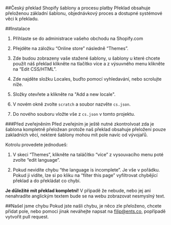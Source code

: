 ##Český překlad Shopify šablony a procesu platby
Překlad obsahuje přeloženou základní šablonu, objednávkový proces a dostupné systémové věci k překladu.

##Instalace

1. Přihlaste se do administrace vašeho obchodu na Shopify.com

2. Přejděte na záložku “Online store” následně “Themes”.

3. Zde budou zobrazeny vaše stažené šablony, u šablony u které chcete použít náš překlad klikněte na tlačítko více a z výsuvného menu klikněte na “Edit CSS/HTML”.

4. Zde najděte složku Locales, buďto pomocí vyhledavání, nebo scrolujte níže.

5. Složky otevřete a klikněte na "Add a new locale".

6. V novém okně zvolte `scratch` a soubor nazvěte `cs.json`.

7. Do nového souboru vložte vše z `cs.json` v tomto projektu.

###Před zveřejněním
Před zveřejním je ještě nutné zkontrolvoat zda je šablona kompletně přeložean protože naš překlad obsahuje přeložení pouze zakladních věcí, nekteré šablony mohou mít pole navíc od vývojařů.

Kotrolu provedete jednodueš:

1. V skeci “Themes”, klikněte na taláčítko “více” z vysouvacího menu poté zvolte “edit language”.

2. Pokud nevidíte chybu “the language is incomplete”. Je vše v pořádku. Pokud ji vidíte, lze si po kliku na “filter this page” vyfiltrovat chybějící překlad a do překládat co chybí.

**Je důležité mít překlad kompletní!** V případě že nebude, nebo jej ani nenahradíte anglickým textem bude se na webu zobrazovat nesmyslný text.


##Našel jsme chybu
Pokud jste našli chybu, je něco zle přeloženo, chcete přidat pole, nebo pomoci jinak neváhejte napsat na filip@ents.co, popřípadě vytvořit pull request.



